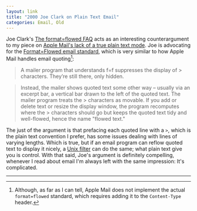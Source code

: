 ```yaml
---
layout: link
title: "2000 Joe Clark on Plain Text Email"
categories: Email, Old
---
```


Joe Clark's [The format=flowed FAQ](https://joeclark.org/ffaq.html) acts as an interesting counterargument to my piece on [Apple Mail's lack of a true plain text mode](/2019/04/14/apple-mail-doesnt-support-plain-text/). Joe is advocating for the [Format=Flowed email standard](https://www.ietf.org/rfc/rfc2646.txt), which is very similar to how Apple Mail handles email quoting[^noformatflowed]:

> A mailer program that understands f=f suppresses the display of > characters. They’re still there, only hidden.

> Instead, the mailer shows quoted text some other way – usually via an excerpt bar, a vertical bar drawn to the left of the quoted text. The mailer program treats the > characters as movable. If you add or delete text or resize the display window, the program recomputes where the > characters should go but keeps the quoted text tidy and well-flowed, hence the name "flowed text."

The just of the argument is that prefacing each quoted line with a `>`, which is the plain text convention I prefer, has some issues dealing with lines of varying lengths. Which is true, but if an email program can reflow quoted text to display it nicely, a [Unix filter](https://en.wikipedia.org/wiki/Filter_(software)) can do the same; what plain text give you is control. With that said, Joe's argument is definitely compelling, whenever I read about email I'm always left with the same impression: It's complicated.

* * *

[^noformatflowed]: Although, as far as I can tell, Apple Mail does not implement the actual `format=flowed` standard, which requires adding it to the `Content-Type` header.

